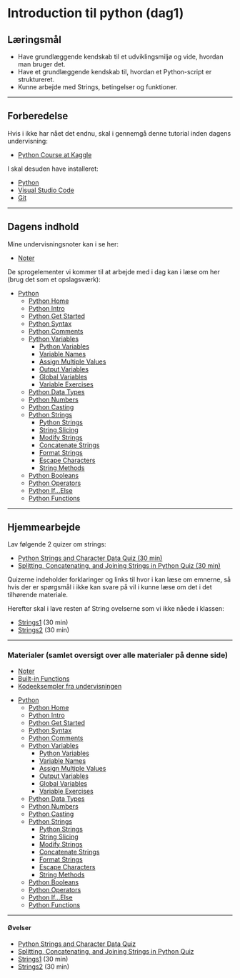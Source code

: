 # Introduction til python (dag1)

## Læringsmål
- Have grundlæggende kendskab til et udviklingsmiljø og vide, hvordan man bruger det.  
- Have et grundlæggende kendskab til, hvordan et Python-script er struktureret.  
- Kunne arbejde med Strings, betingelser og funktioner.

---

## Forberedelse
Hvis i ikke har nået det endnu, skal i gennemgå denne tutorial inden dagens undervisning:
 
* [Python Course at Kaggle](https://www.kaggle.com/code/colinmorris/hello-python)

I skal desuden have installeret: 
* [Python](https://www.python.org/downloads/)
* [Visual Studio Code](https://code.visualstudio.com/)
* [Git](https://git-scm.com/downloads)

---

## Dagens indhold
Mine undervisningsnoter kan i se her:

* [Noter](materialer/notes/notes_python_1.html)

De sprogelementer vi kommer til at arbejde med i dag kan i læse om her (brug det som et opslagsværk):


- [Python](https://www.w3schools.com/python/default.asp)
  - [Python Home](https://www.w3schools.com/python/default.asp)
  - [Python Intro](https://www.w3schools.com/python/python_intro.asp)
  - [Python Get Started](https://www.w3schools.com/python/python_getstarted.asp)
  - [Python Syntax](https://www.w3schools.com/python/python_syntax.asp)
  - [Python Comments](https://www.w3schools.com/python/python_comments.asp)
  - [Python Variables](https://www.w3schools.com/python/python_variables.asp)
    - [Python Variables](https://www.w3schools.com/python/python_variables.asp)
    - [Variable Names](https://www.w3schools.com/python/python_variables_names.asp)
    - [Assign Multiple Values](https://www.w3schools.com/python/python_variables_multiple.asp)
    - [Output Variables](https://www.w3schools.com/python/python_variables_output.asp)
    - [Global Variables](https://www.w3schools.com/python/python_variables_global.asp)
    - [Variable Exercises](https://www.w3schools.com/python/python_variables_exercises.asp)
  - [Python Data Types](https://www.w3schools.com/python/python_datatypes.asp)
  - [Python Numbers](https://www.w3schools.com/python/python_numbers.asp)
  - [Python Casting](https://www.w3schools.com/python/python_casting.asp)
  - [Python Strings](https://www.w3schools.com/python/python_strings.asp)
    - [Python Strings](https://www.w3schools.com/python/python_strings.asp)
    - [String Slicing](https://www.w3schools.com/python/python_strings_slicing.asp)
    - [Modify Strings](https://www.w3schools.com/python/python_strings_modify.asp)
    - [Concatenate Strings](https://www.w3schools.com/python/python_strings_concatenate.asp)
    - [Format Strings](https://www.w3schools.com/python/python_strings_format.asp)
    - [Escape Characters](https://www.w3schools.com/python/python_strings_escape.asp)
    - [String Methods](https://www.w3schools.com/python/python_strings_methods.asp)
  - [Python Booleans](https://www.w3schools.com/python/python_booleans.asp)
  - [Python Operators](https://www.w3schools.com/python/python_operators.asp)
  - [Python If...Else](https://www.w3schools.com/python/python_conditions.asp)
  - [Python Functions](https://www.w3schools.com/python/python_functions.asp)

---

## Hjemmearbejde

Lav følgende 2 quizer om strings: 

* [Python Strings and Character Data Quiz (30 min)](https://realpython.com/quizzes/python-strings/)
* [Splitting, Concatenating, and Joining Strings in Python Quiz (30 min)](https://realpython.com/quizzes/python-split-strings/)  

Quizerne indeholder forklaringer og links til hvor i kan læse om emnerne, så hvis der er spørgsmål i ikke kan svare på vil i kunne læse om det i det tilhørende materiale. 

Herefter skal i lave resten af String ovelserne som vi ikke nåede i klassen:

* [Strings1](https://github.com/ITAKEA/kode_fra_undervisning_e24/blob/master/python1/exercises/string1.ipynb) (30 min)
* [Strings2](https://github.com/ITAKEA/kode_fra_undervisning_e24/blob/master/python1/exercises/string2.ipynb) (30 min)

---
### Materialer (samlet oversigt over alle materialer på denne side)

* [Noter](https://github.com/ITAKEA/kode_fra_undervisning_e24/blob/master/python1/noter_fra_undervisningen/notes_python_1.ipynb)
* [Built-in Functions](https://docs.python.org/3/library/functions.html)
* [Kodeeksempler fra undervisningen](https://github.com/python-elective-kea/spring2024-code-examples-from-teachings/tree/master/ses1)

- [Python](https://www.w3schools.com/python/default.asp)
  - [Python Home](https://www.w3schools.com/python/default.asp)
  - [Python Intro](https://www.w3schools.com/python/python_intro.asp)
  - [Python Get Started](https://www.w3schools.com/python/python_getstarted.asp)
  - [Python Syntax](https://www.w3schools.com/python/python_syntax.asp)
  - [Python Comments](https://www.w3schools.com/python/python_comments.asp)
  - [Python Variables](https://www.w3schools.com/python/python_variables.asp)
    - [Python Variables](https://www.w3schools.com/python/python_variables.asp)
    - [Variable Names](https://www.w3schools.com/python/python_variables_names.asp)
    - [Assign Multiple Values](https://www.w3schools.com/python/python_variables_multiple.asp)
    - [Output Variables](https://www.w3schools.com/python/python_variables_output.asp)
    - [Global Variables](https://www.w3schools.com/python/python_variables_global.asp)
    - [Variable Exercises](https://www.w3schools.com/python/python_variables_exercises.asp)
  - [Python Data Types](https://www.w3schools.com/python/python_datatypes.asp)
  - [Python Numbers](https://www.w3schools.com/python/python_numbers.asp)
  - [Python Casting](https://www.w3schools.com/python/python_casting.asp)
  - [Python Strings](https://www.w3schools.com/python/python_strings.asp)
    - [Python Strings](https://www.w3schools.com/python/python_strings.asp)
    - [String Slicing](https://www.w3schools.com/python/python_strings_slicing.asp)
    - [Modify Strings](https://www.w3schools.com/python/python_strings_modify.asp)
    - [Concatenate Strings](https://www.w3schools.com/python/python_strings_concatenate.asp)
    - [Format Strings](https://www.w3schools.com/python/python_strings_format.asp)
    - [Escape Characters](https://www.w3schools.com/python/python_strings_escape.asp)
    - [String Methods](https://www.w3schools.com/python/python_strings_methods.asp)
  - [Python Booleans](https://www.w3schools.com/python/python_booleans.asp)
  - [Python Operators](https://www.w3schools.com/python/python_operators.asp)
  - [Python If...Else](https://www.w3schools.com/python/python_conditions.asp)
  - [Python Functions](https://www.w3schools.com/python/python_functions.asp)

---

#### Øvelser

* [Python Strings and Character Data Quiz](https://realpython.com/quizzes/python-strings/)
* [Splitting, Concatenating, and Joining Strings in Python Quiz](https://realpython.com/quizzes/python-split-strings/)  
* [Strings1](https://github.com/ITAKEA/kode_fra_undervisning_e24/blob/master/python1/exercises/string1.ipynb) (30 min)
* [Strings2](https://github.com/ITAKEA/kode_fra_undervisning_e24/blob/master/python1/exercises/string2.ipynb) (30 min)



